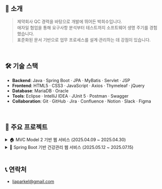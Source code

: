 ## 👋 소개

> 제약회사 QC 경력을 바탕으로 개발에 뛰어든 박희수입니다.  
> 애자일 협업을 통해 요구사항 분석부터 테스트까지 소프트웨어 생명 주기를 경험했습니다.  
> 표준화된 문서 기반으로 업무 프로세스를 설계·관리하는 데 강점이 있습니다.
<br>

## 🛠️ 기술 스택

* **Backend**: Java · Spring Boot · JPA · MyBatis · Servlet · JSP
* **Frontend**: HTML5 · CSS3 · JavaScript · Axios · Thymeleaf · jQuery
* **Database**: MariaDB · Oracle
* **Tools**: Eclipse · IntelliJ IDEA · JUnit 5 · Postman · Swagger
* **Collaboration**: Git · GitHub · Jira · Confluence · Notion · Slack · Figma
<br>

## 🚀 주요 프로젝트

<details>
<summary>🏠 MVC Model 2 기반 웹 서비스 (2025.04.09 ~ 2025.04.30)</summary><br>

> * **소개**: 처음 집을 구하는 사회초년생들을 위한 가이드 및 지원금 정보 제공 플랫폼
> * **역할**: 체크리스트와 정책지원금 화면 및 API 개발 · 업무 상세 설계서 작성 및 관리
> * **핵심 과제**: FrontController 및 ActionFactory 기반 구조에서 다수의 기능을 동시에 개발할 경우 GitHub 병합 이슈
> * **해결 방안**: 작업 전 공통 파일 변경 내용을 사전 공유, 작업 순서를 조율하여 충돌 가능성을 사전에 차단
>
> [![GitHub](https://img.shields.io/badge/GitHub-000000?logo=github&logoColor=white&labelColor=000000)](https://github.com/liaparkel/team-bokdeongi)
</details>

<details>
<summary>🎽 Spring Boot 기반 건강관리 웹 서비스 (2025.05.12 ~ 2025.07.15)</summary><br>

> * **소개**: 스스로 계획하고 기록하며, 건강한 루틴을 만들어가는 사람들을 위한 동기부여 중심 커뮤니티 플랫폼
> * **역할**: 대시보드 화면 및 API 개발 · 예외 상황 사전 검증 및 응답 처리
>
> #### 🗂️ Sprint 1: Spring MVC 기반 (2025.05.12 ~ 2025.06.01)
>
>> * **핵심 과제**: MyBatis에 익숙한 팀원들의 JPA 도입에 대한 기술적 거부감
>> * **해결 방안**: 연관 매핑은 적용하지 않고 외래 키를 직접 다루는 MyBatis 방식처럼 제한하여 도입
>>
>> [![GitHub](https://img.shields.io/badge/GitHub-000000?logo=github&logoColor=white&labelColor=000000)](https://github.com/liaparkel/team-selfit)
>
> #### 🗂️ Sprint 2: REST API 기반 (2025.06.13 ~ 2025.06.20)
>
>> * **핵심 과제**: 프론트와 백엔드 분리로 세션 기반 로그인 불가
>> * **해결 방안**: JWT 기반 인증 구조를 설계해 사용자 인증 흐름을 토큰 중심으로 구현
>>
>> [![GitHub](https://img.shields.io/badge/Backend-GitHub-000000?logo=github&logoColor=white&labelColor=000000)](https://github.com/liaparkel/team-selfit-server)
> > [![GitHub](https://img.shields.io/badge/Frontend-GitHub-white?logo=github&logoColor=000000&labelColor=white)](https://github.com/liaparkel/team-selfit-ui-node)
>
> #### 🗂️ Sprint 3: MSA 기반 (2025.06.30 ~ 2025.07.15)
>
>> * **핵심 과제**: 모놀리식 구조에서 마이크로 서비스 변화로 서비스 간 직접적인 호출 불가
>> * **해결 방안**: RestTemplate을 사용하여 JSON 기반의 HTTP 통신 방식으로 데이터 연동
>>
>> [![GitHub](https://img.shields.io/badge/Backend-GitHub-000000?logo=github&logoColor=white&labelColor=000000)](https://github.com/liaparkel/tema-selfit-msa)
> > [![GitHub](https://img.shields.io/badge/Frontend-GitHub-white?logo=github&logoColor=000000&labelColor=white)](https://github.com/liaparkel/team-selfit-msa-ui)
</details>
<br>

## 📞 연락처

* liaparkel@gmail.com
